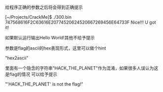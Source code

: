 给程序正确的参数之后将会得到正确提示

[~/Projects/CrackMe]$ ./300.bin 747568616F2C63616E20774520624520667269456E64733F
Nice!!! U got it!

如果默认运行输出Hello World!其他不给予提示

参数是flag的ascii的hex表现形式，这里可以做个hint

"hex2ascii"

里面有一个隐含的字符串"HACK_THE_PLANET"作为混淆，如果很多人误认为这是flag的情况
可以给予提示

"'HACK_THE_PLANET' is not the flag!"

